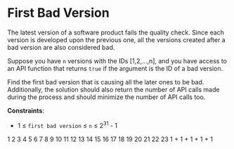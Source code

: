 # First Bad Version

The latest version of a software product fails the quality check. Since each version is developed upon the previous one, all the versions created after a bad version are also considered bad.

Suppose you have `n` versions with the IDs [1,2,...,n], and you have access to an API function that returns `true` if the argument is the ID of a bad version.

Find the first bad version that is causing all the later ones to be bad. Additionally, the solution should also return the number of API calls made during the process and should minimize the number of API calls too.

**Constraints**:

- 1 ≤ `first bad version` ≤ `n` ≤ 2<sup>31</sup> - 1

1 2 3 4 5 6 7 8 9 10 11 12 13 14 15 16 17 18 19 20 21 22 23
1 + 1 + 1 + 1 + 1
